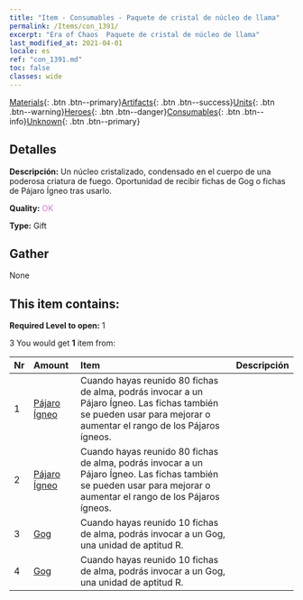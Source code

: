```yaml
---
title: "Item - Consumables - Paquete de cristal de núcleo de llama"
permalink: /Items/con_1391/
excerpt: "Era of Chaos  Paquete de cristal de núcleo de llama"
last_modified_at: 2021-04-01
locale: es
ref: "con_1391.md"
toc: false
classes: wide
---
```

 [Materials](/es/Items/){: .btn .btn--primary}[Artifacts](/es/Items/Artifacts/){: .btn .btn--success}[Units](/es/Items/Units/){: .btn .btn--warning}[Heroes](/es/Items/Heroes/){: .btn .btn--danger}[Consumables](/es/Items/Consumables/){: .btn .btn--info}[Unknown](/es/Items/Unknown/){: .btn .btn--primary}

## Detalles
 **Descripción:** Un núcleo cristalizado, condensado en el cuerpo de una poderosa criatura de fuego. Oportunidad de recibir fichas de Gog o fichas de Pájaro Ígneo tras usarlo.

 **Quality:** <span style="color: #DA70D6">OK</span>

 **Type:** Gift

## Gather

  None

## This item contains:

 **Required Level to open:** 1

 3 You would get **1** item  from:

  | Nr | Amount |     Item    | Descripción |
  |:---|:-------|:------------|:-----------:|
  | 1 | [Pájaro Ígneo](/es/Items/unt_268/) | Cuando hayas reunido 80 fichas de alma, podrás invocar a un Pájaro Ígneo. Las fichas también se pueden usar para mejorar o aumentar el rango de los Pájaros ígneos. | 
  | 2 | [Pájaro Ígneo](/es/Items/unt_268/) | Cuando hayas reunido 80 fichas de alma, podrás invocar a un Pájaro Ígneo. Las fichas también se pueden usar para mejorar o aumentar el rango de los Pájaros ígneos. | 
  | 3 | [Gog](/es/Items/unt_227/) | Cuando hayas reunido 10 fichas de alma, podrás invocar a un Gog, una unidad de aptitud R. | 
  | 4 | [Gog](/es/Items/unt_227/) | Cuando hayas reunido 10 fichas de alma, podrás invocar a un Gog, una unidad de aptitud R. | 
